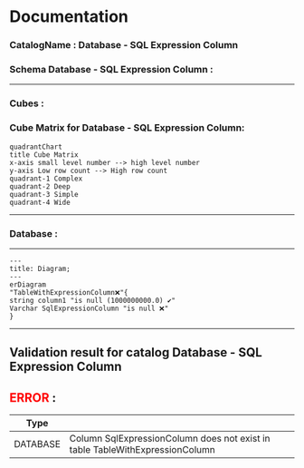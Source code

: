# Documentation
### CatalogName : Database - SQL Expression Column
### Schema Database - SQL Expression Column : 
---
### Cubes :

    

### Cube Matrix for Database - SQL Expression Column:
```mermaid
quadrantChart
title Cube Matrix
x-axis small level number --> high level number
y-axis Low row count --> High row count
quadrant-1 Complex
quadrant-2 Deep
quadrant-3 Simple
quadrant-4 Wide

```
---
### Database :
---
```mermaid
---
title: Diagram;
---
erDiagram
"TableWithExpressionColumn❌"{
string column1 "is null (1000000000.0) ✔"
Varchar SqlExpressionColumn "is null ❌"
}

```
---
## Validation result for catalog Database - SQL Expression Column
## <span style='color: red;'>ERROR</span> : 
|Type|   |
|----|---|
|DATABASE|Column SqlExpressionColumn does not exist in table TableWithExpressionColumn|
